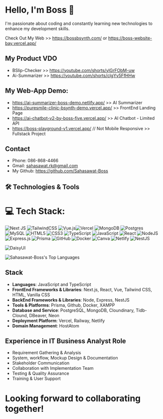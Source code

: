 # Hello, I'm Boss 👋 

I'm passionate about coding and constantly learning new technologies to enhance my development skills.

Check Out My Web >> https://bossbsynth.com/ or https://boss-website-bay.vercel.app/

## My Product VDO

- BSlip-Checker >> https://youtube.com/shorts/ylGrFObM-uw
- Ai-Summarizer >> https://youtube.com/shorts/clgYv5FfHHw

## My Web-App Demo:
- https://ai-summarizer-boss-demo.netlify.app/ >>  AI Summarizer 
- https://puresmile-clinic-bsynth-demo.vercel.app/ >> FrontEnd Landing Page
- https://ai-chatbot-v2-by-boss-five.vercel.app/ >> AI Chatbot - Limited API
- https://boss-playground-v1.vercel.app/   // Not Mobile Responsive >> Fullstack Project

## Contact
- Phone: 086-868-4466
- Gmail: sahasawat.rk@gmail.com
- My Github: https://github.com/Sahasawat-Boss
  
## 🛠️ Technologies & Tools

# 💻 Tech Stack:
![Next JS](https://img.shields.io/badge/Next-black?style=for-the-badge&logo=next.js&logoColor=white) ![TailwindCSS](https://img.shields.io/badge/tailwindcss-%2338B2AC.svg?style=for-the-badge&logo=tailwind-css&logoColor=white) ![Vue.js](https://img.shields.io/badge/vue.js-%2335495e.svg?style=for-the-badge&logo=vuedotjs&logoColor=%234FC08D)![Vercel](https://img.shields.io/badge/vercel-%23000000.svg?style=for-the-badge&logo=vercel&logoColor=white) 
![MongoDB](https://img.shields.io/badge/MongoDB-%234ea94b.svg?style=for-the-badge&logo=mongodb&logoColor=white) ![Postgres](https://img.shields.io/badge/postgres-%23316192.svg?style=for-the-badge&logo=postgresql&logoColor=white) ![MySQL](https://img.shields.io/badge/mysql-4479A1.svg?style=for-the-badge&logo=mysql&logoColor=white)  ![HTML5](https://img.shields.io/badge/html5-%23E34F26.svg?style=for-the-badge&logo=html5&logoColor=white) 
![CSS3](https://img.shields.io/badge/css3-%231572B6.svg?style=for-the-badge&logo=css3&logoColor=white) ![TypeScript](https://img.shields.io/badge/typescript-%23007ACC.svg?style=for-the-badge&logo=typescript&logoColor=white) ![JavaScript](https://img.shields.io/badge/javascript-%23323330.svg?style=for-the-badge&logo=javascript&logoColor=%23F7DF1E) 
  ![React](https://img.shields.io/badge/react-%2320232a.svg?style=for-the-badge&logo=react&logoColor=%2361DAFB) ![NodeJS](https://img.shields.io/badge/node.js-6DA55F?style=for-the-badge&logo=node.js&logoColor=white) ![Express.js](https://img.shields.io/badge/express.js-%23404d59.svg?style=for-the-badge&logo=express&logoColor=%2361DAFB) ![Prisma](https://img.shields.io/badge/Prisma-3982CE?style=for-the-badge&logo=Prisma&logoColor=white) ![GitHub](https://img.shields.io/badge/github-%23121011.svg?style=for-the-badge&logo=github&logoColor=white) ![Docker](https://img.shields.io/badge/docker-%230db7ed.svg?style=for-the-badge&logo=docker&logoColor=white) ![Canva](https://img.shields.io/badge/Canva-%2300C4CC.svg?style=for-the-badge&logo=Canva&logoColor=white) ![Netlify](https://img.shields.io/badge/netlify-%23000000.svg?style=for-the-badge&logo=netlify&logoColor=#00C7B7) ![NestJS](https://img.shields.io/badge/nestjs-%23E0234E.svg?style=for-the-badge&logo=nestjs&logoColor=white)

  ![DaisyUI](https://img.shields.io/badge/daisyui-5A0EF8?style=for-the-badge&logo=daisyui&logoColor=white)

  ![Sahasawat-Boss's Top Languages](https://github-readme-stats.vercel.app/api/top-langs/?username=Sahasawat-Boss&theme=vue-dark&show_icons=true&hide_border=true&layout=compact)

## Stack
- **Languages**: JavaScript and TypeScript
- **FrontEnd Frameworks & Libraries**: Next.js, React, Vue, Tailwind CSS, HTML, Vanilla CSS
- **BackEnd Frameworks & Libraries**: Node, Express, NestJS
- **Tools & Platforms**: Prisma, Github, Docker, XAMPP
- **Database and Service**: PostgreSQL, MongoDB, Cloundinary, Tidb-Clound, DBeaver, Neon
- **Deployment Platform**: Vercel, Railway, Netlify
- **Domain Management**: HostAtom

## **Experience in IT Business Analyst Role**
- Requirement Gathering & Analysis
- System, workflow, Mockup Design & Documentation
- Stakeholder Communication
- Collaboration with Implementation Team
- Testing & Quality Assurance
- Training & User Support


# Looking forward to collaborating together!

